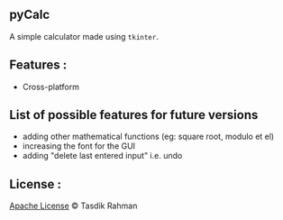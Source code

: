 ## pyCalc

A simple calculator made using `tkinter`. 

## Features : 

* Cross-platform

## List of possible features for future versions

* adding other mathematical functions (eg: square root, modulo et el)
* increasing the font for the GUI
* adding "delete last entered input" i.e. undo

## License :

[Apache License](https://github.com/prodicus/pyCalc/blob/master/LICENSE) &copy; Tasdik Rahman
